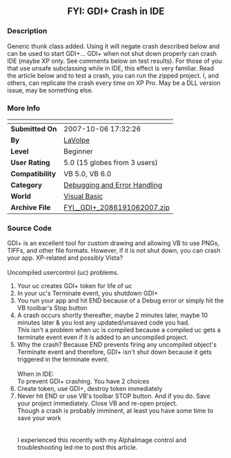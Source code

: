 ﻿<div align="center">

## FYI: GDI\+ Crash in IDE


</div>

### Description

Generic thunk class added. Using it will negate crash described below and can be used to start GDI+... GDI+ when not shut down properly can crash IDE (maybe XP only. See comments below on test results). For those of you that use unsafe subclassing while in IDE, this effect is very familiar. Read the article below and to test a crash, you can run the zipped project. I, and others, can replicate the crash every time on XP Pro. May be a DLL version issue, may be something else.
 
### More Info
 


<span>             |<span>
---                |---
**Submitted On**   |2007-10-06 17:32:26
**By**             |[LaVolpe](https://github.com/Planet-Source-Code/PSCIndex/blob/master/ByAuthor/lavolpe.md)
**Level**          |Beginner
**User Rating**    |5.0 (15 globes from 3 users)
**Compatibility**  |VB 5\.0, VB 6\.0
**Category**       |[Debugging and Error Handling](https://github.com/Planet-Source-Code/PSCIndex/blob/master/ByCategory/debugging-and-error-handling__1-26.md)
**World**          |[Visual Basic](https://github.com/Planet-Source-Code/PSCIndex/blob/master/ByWorld/visual-basic.md)
**Archive File**   |[FYI\_\_GDI\+\_2086191062007\.zip](https://github.com/Planet-Source-Code/lavolpe-fyi-gdi-crash-in-ide__1-69434/archive/master.zip)





### Source Code

GDI+ is an excellent tool for custom drawing and allowing VB to use PNGs, TIFFs, and other file formats. However, if it is not shut down, you can crash your app. XP-related and possibly Vista?
<br><br>
Uncompiled usercontrol (uc) problems.<br>
 1. Your uc creates GDI+ token for life of uc<br>
 2. In your uc's Terminate event, you shutdown GDI+<br>
 3. You run your app and hit END because of a Debug error or simply hit the VB toolbar's Stop button<br>
 4. A crash occurs shortly thereafter, maybe 2 minutes later, maybe 10 minutes later & you lost any updated/unsaved code you had.<br> This isn't a problem when uc is compiled because a compiled uc gets a terminate event even if it is added to an uncompiled project.<br>
 5. Why the crash? Because END prevents firing any uncompiled object's Terminate event and therefore, GDI+ isn't shut down because it gets triggered in the terminate event.
<br><br>
When in IDE:<br>
To prevent GDI+ crashing. You have 2 choices<br>
1. Create token, use GDI+, destroy token immediately<br>
2. Never hit END or use VB's toolbar STOP button. And if you do. Save your project immediately. Close VB and re-open project.<br>
Though a crash is probably imminent, at least you have some time to save your work<br>
<br><br>
I experienced this recently with my AlphaImage control and troubleshooting led me to post this article.

